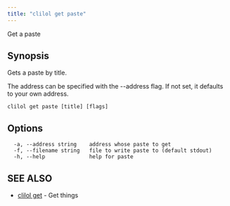 ```yaml
---
title: "clilol get paste"
---
```


Get a paste

## Synopsis

Gets a paste by title.

The address can be specified with the --address flag. If not set,
it defaults to your own address.

```
clilol get paste [title] [flags]
```

## Options

```
  -a, --address string    address whose paste to get
  -f, --filename string   file to write paste to (default stdout)
  -h, --help              help for paste
```

## SEE ALSO

* [clilol get](clilol_get.md)	 - Get things
